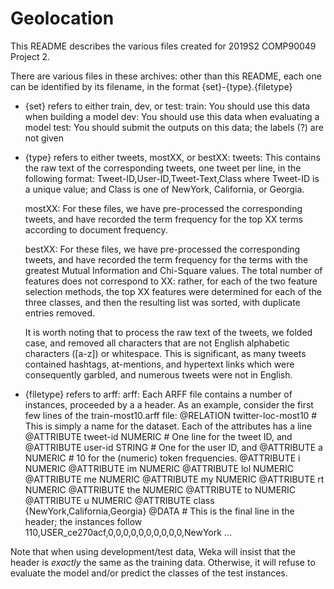 # Geolocation

This README describes the various files created for 2019S2 COMP90049 Project 2.

There are various files in these archives: other than this README, each one can be identified by its filename, in the format {set}-{type}.{filetype}
- {set} refers to either train, dev, or test:
    train: You should use this data when building a model
    dev: You should use this data when evaluating a model
    test: You should submit the outputs on this data; the labels (?) are not given

- {type} refers to either tweets, mostXX, or bestXX:
    tweets: This contains the raw text of the corresponding tweets, one tweet per line, in the following format:
            Tweet-ID,User-ID,Tweet-Text,Class
              where Tweet-ID is a unique value;
              and Class is one of NewYork, California, or Georgia.

    mostXX: For these files, we have pre-processed the corresponding tweets, and have recorded the term frequency for the top XX terms according to document frequency.

    bestXX: For these files, we have pre-processed the corresponding tweets, and have recorded the term frequency for the terms with the greatest Mutual Information and Chi-Square values. The total number of features does not correspond to XX: rather, for each of the two feature selection methods, the top XX features were determined for each of the three classes, and then the resulting list was sorted, with duplicate entries removed. 

    It is worth noting that to process the raw text of the tweets, we folded case, and removed all characters that are not English alphabetic characters ([a-z]) or whitespace. This is significant, as many tweets contained hashtags, at-mentions, and hypertext links which were consequently garbled, and numerous tweets were not in English.

- {filetype} refers to arff:
    arff: Each ARFF file contains a number of instances, proceeded by a a header. As an example, consider the first few lines of the train-most10.arff file:
@RELATION twitter-loc-most10 	# This is simply a name for the dataset. Each of the attributes has a line
@ATTRIBUTE tweet-id NUMERIC 	# One line for the tweet ID, and
@ATTRIBUTE user-id STRING	# One for the user ID, and
@ATTRIBUTE a NUMERIC  		# 10 for the (numeric) token frequencies.
@ATTRIBUTE i NUMERIC
@ATTRIBUTE im NUMERIC
@ATTRIBUTE lol NUMERIC
@ATTRIBUTE me NUMERIC
@ATTRIBUTE my NUMERIC
@ATTRIBUTE rt NUMERIC
@ATTRIBUTE the NUMERIC
@ATTRIBUTE to NUMERIC
@ATTRIBUTE u NUMERIC
@ATTRIBUTE class {NewYork,California,Georgia}
@DATA				# This is the final line in the header; the instances follow
110,USER_ce270acf,0,0,0,0,0,0,0,0,0,0,NewYork
...

Note that when using development/test data, Weka will insist that the header is _exactly_ the same as the training data. Otherwise, it will refuse to evaluate the model and/or predict the classes of the test instances.
